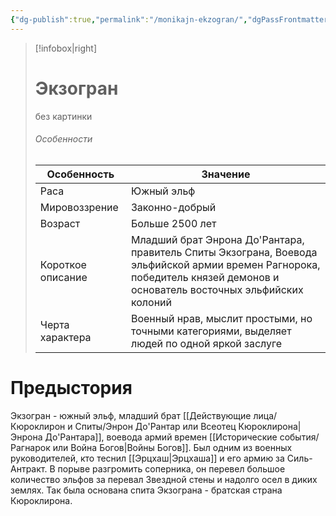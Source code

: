 ```yaml
---
{"dg-publish":true,"permalink":"/monikajn-ekzogran/","dgPassFrontmatter":true}
---
```


> [!infobox|right]
> # Экзогран
> без картинки
> ###### Особенности
> | Особенность | Значение |
> | ---- | ---- |
> | Раса | Южный эльф|
> | Мировоззрение | Законно-добрый |
> | Возраст |Больше 2500 лет|
> | Короткое описание |Младший брат Энрона До'Рантара, правитель Спиты Экзограна, Воевода эльфийской армии времен Рагнорока, победитель князей демонов и основатель восточных эльфийских колоний |
> | Черта характера | Военный нрав, мыслит простыми, но точными категориями, выделяет людей по одной яркой заслуге|

# Предыстория

Экзогран - южный эльф, младший брат [[Действующие лица/Кюроклирон и Спиты/Энрон До'Рантар или Всеотец Кюроклирона\|Энрона До'Рантара]], воевода армий времен [[Исторические события/Рагнарок или Война Богов\|Войны Богов]]. Был одним из военных руководителей, кто теснил [[Эрцхаш\|Эрцхаша]] и его армию за Силь-Антракт. В порыве разгромить соперника, он перевел большое количество эльфов за перевал Звездной стены и надолго осел в диких землях. Так была основана спита Экзограна - братская страна Кюроклирона.